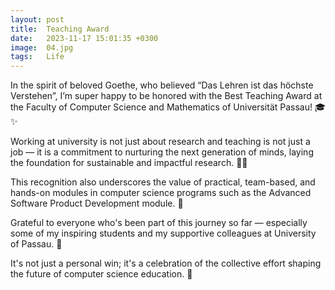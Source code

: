 ```yaml
---
layout: post
title:  Teaching Award
date:   2023-11-17 15:01:35 +0300
image:  04.jpg
tags:   Life
---
```


In the spirit of beloved Goethe, who believed “Das Lehren ist das höchste Verstehen”, I’m super happy to be honored with the Best Teaching Award at the Faculty of Computer Science and Mathematics of Universität Passau! 🎓✨ 

Working at university is not just about research and teaching is not just a job — it is a commitment to nurturing the next generation of minds, laying the foundation for sustainable and impactful research. 🌟🚀

This recognition also underscores the value of practical, team-based, and hands-on modules in computer science programs such as the Advanced Software Product Development module. 🤖

Grateful to everyone who's been part of this journey so far — especially some of my inspiring students and my supportive colleagues at University of Passau. 🎉

It's not just a personal win; it's a celebration of the collective effort shaping the future of computer science education. 💜
